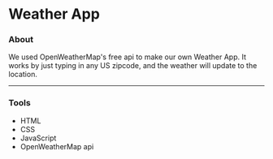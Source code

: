 # Weather App

### About

We used OpenWeatherMap's free api to make our own Weather App. It works by just typing in any US zipcode, and the weather will update to the location. 

----

### Tools

- HTML
- CSS
- JavaScript
- OpenWeatherMap api
